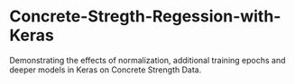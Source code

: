 # Concrete-Stregth-Regession-with-Keras
Demonstrating the effects of normalization, additional training epochs and deeper models in Keras on Concrete Strength Data.
